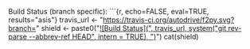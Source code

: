 Build Status (branch specific): ```{r, echo=FALSE, eval=TRUE, results="asis"}
travis_url <- "https://travis-ci.org/autodrive/f2py.svg?branch="
shield <- paste0("[![Build Status](",
                 travis_url,
                 system("git rev-parse --abbrev-ref HEAD", intern = TRUE),
                 ")](https://travis-ci.org/autodrive/f2py)")
cat(shield)
```